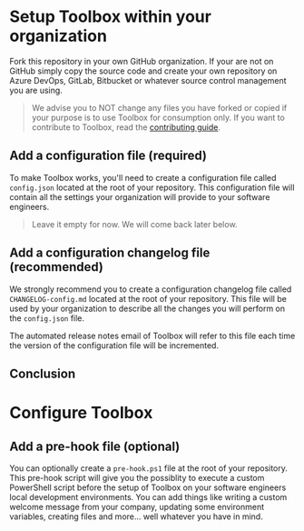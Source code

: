 # Setup Toolbox within your organization

Fork this repository in your own GitHub organization. If your are not on GitHub simply copy the source code and create your own repository on Azure DevOps, GitLab, Bitbucket or whatever source control management you are using.

> We advise you to NOT change any files you have forked or copied if your purpose is to use Toolbox for consumption only. If you want to contribute to Toolbox, read the [contributing guide](https://github.com/devwith-kev/.github/blob/main/CONTRIBUTING.md).

## Add a configuration file (required)

To make Toolbox works, you'll need to create a configuration file called `config.json` located at the root of your repository. This configuration file will contain all the settings your organization will provide to your software engineers.

> Leave it empty for now. We will come back later below.

## Add a configuration changelog file (recommended)

We strongly recommend you to create a configuration changelog file called `CHANGELOG-config.md` located at the root of your repository. This file will be used by your organization to describe all the changes you will perform on the `config.json` file. 

The automated release notes email of Toolbox will refer to this file each time the version of the configuration file will be incremented.

## Conclusion

# Configure Toolbox



## Add a pre-hook file (optional)

You can optionally create a `pre-hook.ps1` file at the root of your repository. This pre-hook script will give you the possiblity to execute a custom PowerShell script before the setup of Toolbox on your software engineers local development environments. You can add things like writing a custom welcome message from your company, updating some environment variables, creating files and more... well whatever you have in mind.